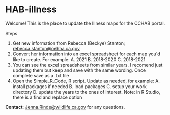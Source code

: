 # HAB-illness

Welcome! This is the place to update the Illness maps for the CCHAB portal. 

Steps
1. Get new information from Rebecca (Beckye) Stanton; rebecca.stanton@oehha.ca.gov
2. Convert her information into an excel spreadsheet for each map you'd like to create. For example:
  A. 2021
  B. 2018-2020
  C. 2018-2021
3. You can see the excel spreadsheets from similar years. I recomend just updating them but keep and save with the same wording. Once complete save as a .txt file
4. Open the Simple_R_Code, R script. Update as needed, for example:
  A. install packages if needed
  B. load packages
  C. setup your work directory
  D. update the years to the ones of interest. Note: in R Studio, there is a find and replace option

**Contact**: [Jenna.Rinde@wildlife.ca.gov](Jenna.Rinde@wildlife.ca.gov) for any questions. 
